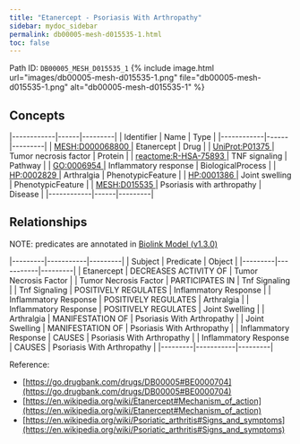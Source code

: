 ```yaml
---
title: "Etanercept - Psoriasis With Arthropathy"
sidebar: mydoc_sidebar
permalink: db00005-mesh-d015535-1.html
toc: false 
---
```



Path ID: `DB00005_MESH_D015535_1`
{% include image.html url="images/db00005-mesh-d015535-1.png" file="db00005-mesh-d015535-1.png" alt="db00005-mesh-d015535-1" %}

## Concepts

|------------|------|---------|
| Identifier | Name | Type    |
|------------|------|---------|
| <a href="https://identifiers.org/MESH:D000068800">MESH:D000068800 </a> | Etanercept | Drug |
| <a href="https://identifiers.org/UniProt:P01375">UniProt:P01375 </a> | Tumor necrosis factor | Protein |
| <a href="https://identifiers.org/reactome:R-HSA-75893">reactome:R-HSA-75893 </a> | TNF signaling | Pathway |
| <a href="https://identifiers.org/GO:0006954">GO:0006954 </a> | Inflammatory response | BiologicalProcess |
| <a href="https://identifiers.org/HP:0002829">HP:0002829 </a> | Arthralgia | PhenotypicFeature |
| <a href="https://identifiers.org/HP:0001386">HP:0001386 </a> | Joint swelling | PhenotypicFeature |
| <a href="https://identifiers.org/MESH:D015535">MESH:D015535 </a> | Psoriasis with arthropathy | Disease |
|------------|------|---------|

## Relationships


NOTE: predicates are annotated in <a href="https://github.com/biolink/biolink-model/releases/tag/v1.3.0">Biolink Model (v1.3.0)</a>

|---------|-----------|---------|
| Subject | Predicate | Object  |
|---------|-----------|---------|
| Etanercept | DECREASES ACTIVITY OF | Tumor Necrosis Factor |
| Tumor Necrosis Factor | PARTICIPATES IN | Tnf Signaling |
| Tnf Signaling | POSITIVELY REGULATES | Inflammatory Response |
| Inflammatory Response | POSITIVELY REGULATES | Arthralgia |
| Inflammatory Response | POSITIVELY REGULATES | Joint Swelling |
| Arthralgia | MANIFESTATION OF | Psoriasis With Arthropathy |
| Joint Swelling | MANIFESTATION OF | Psoriasis With Arthropathy |
| Inflammatory Response | CAUSES | Psoriasis With Arthropathy |
| Inflammatory Response | CAUSES | Psoriasis With Arthropathy |
|---------|-----------|---------|

Reference: 
  - [https://go.drugbank.com/drugs/DB00005#BE0000704](https://go.drugbank.com/drugs/DB00005#BE0000704)
  - [https://en.wikipedia.org/wiki/Etanercept#Mechanism_of_action](https://en.wikipedia.org/wiki/Etanercept#Mechanism_of_action)
  - [https://en.wikipedia.org/wiki/Psoriatic_arthritis#Signs_and_symptoms](https://en.wikipedia.org/wiki/Psoriatic_arthritis#Signs_and_symptoms)
